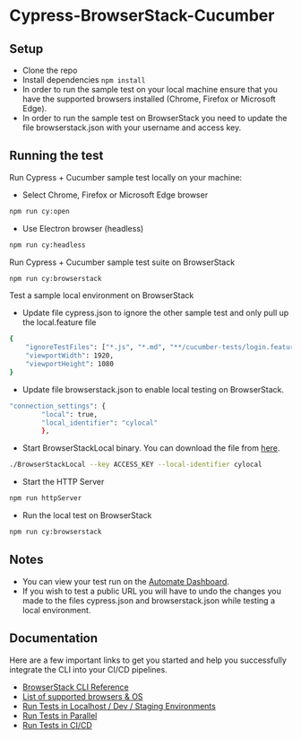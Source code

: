 # Cypress-BrowserStack-Cucumber

## Setup
* Clone the repo
* Install dependencies `npm install`
* In order to run the sample test on your local machine ensure that you have the supported browsers installed (Chrome, Firefox or Microsoft Edge).
* In order to run the sample test on BrowserStack you need to update the file browserstack.json with your username and access key.

## Running the test
Run Cypress + Cucumber sample test locally on your machine:

* Select Chrome, Firefox or Microsoft Edge browser
```bash
npm run cy:open
```
* Use Electron browser (headless)
```bash
npm run cy:headless
```

Run Cypress + Cucumber sample test suite on BrowserStack 
```bash
npm run cy:browserstack
```

Test a sample local environment on BrowserStack

* Update file cypress.json to ignore the other sample test and only pull up the local.feature file
```bash
{
    "ignoreTestFiles": ["*.js", "*.md", "**/cucumber-tests/login.feature"],
    "viewportWidth": 1920,
    "viewportHeight": 1080
}
```
* Update file browserstack.json to enable local testing on BrowserStack. 
```bash
"connection_settings": {
        "local": true,
        "local_identifier": "cylocal"
        },
```
* Start BrowserStackLocal binary. You can download the file from [here](https://www.browserstack.com/local-testing/automate#command-line).
```bash
./BrowserStackLocal --key ACCESS_KEY --local-identifier cylocal
```
* Start the HTTP Server
```bash
npm run httpServer
```
* Run the local test on BrowserStack
```bash
npm run cy:browserstack
```
## Notes
* You can view your test run on the [Automate Dashboard](https://automate.browserstack.com/dashboard/v2/).
* If you wish to test a public URL you will have to undo the changes you made to the files cypress.json and browserstack.json while testing a local environment.

## Documentation

Here are a few important links to get you started and help you  successfully integrate the CLI into your CI/CD pipelines.

-   [BrowserStack CLI Reference](https://www.browserstack.com/docs/automate/cypress)
-   [List of supported browsers & OS](https://browserstack.com/list-of-browsers-and-platforms?product=cypress_testing)
-   [Run Tests in Localhost / Dev / Staging Environments](https://www.browserstack.com/docs/automate/cypress/local-testing)
-   [Run Tests in Parallel](https://www.browserstack.com/docs/automate/cypress/run-tests-in-parallel)
-   [Run Tests in CI/CD](https://www.browserstack.com/docs/automate/cypress/ci-cd-overview)


